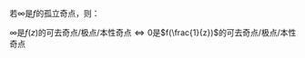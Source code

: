 若$\infty$是$f$的孤立奇点，则：

$\infty$是$f(z)$的可去奇点/极点/本性奇点$\Leftrightarrow 0$是$f(\frac{1}{z})$的可去奇点/极点/本性奇点